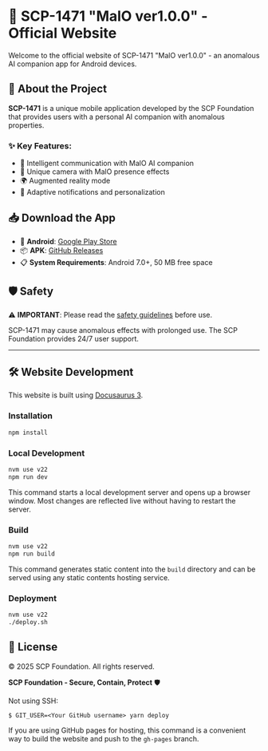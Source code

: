 # 📱 SCP-1471 "MalO ver1.0.0" - Official Website

Welcome to the official website of SCP-1471 "MalO ver1.0.0" - an anomalous AI companion app for Android devices.

## 🚀 About the Project

**SCP-1471** is a unique mobile application developed by the SCP Foundation that provides users with a personal AI companion with anomalous properties.

### ✨ Key Features:

- 💬 Intelligent communication with MalO AI companion
- 📸 Unique camera with MalO presence effects
- 🌍 Augmented reality mode
- 🔔 Adaptive notifications and personalization

## 📥 Download the App

- 🤖 **Android**: [Google Play Store](https://play.google.com/store/apps/details?id=com.scp.malo)
- 📦 **APK**: [GitHub Releases](https://github.com/SCP-Foundation/scp-1471-app/releases)
- 📋 **System Requirements**: Android 7.0+, 50 MB free space

## 🛡️ Safety

⚠️ **IMPORTANT**: Please read the [safety guidelines](/blog/safety-guidelines) before use.

SCP-1471 may cause anomalous effects with prolonged use. The SCP Foundation provides 24/7 user support.

---

## 🛠️ Website Development

This website is built using [Docusaurus 3](https://docusaurus.io/).

### Installation

```bash
npm install
```

### Local Development

```bash
nvm use v22
npm run dev
```

This command starts a local development server and opens up a browser window. Most changes are reflected live without having to restart the server.

### Build

```bash
nvm use v22
npm run build
```

This command generates static content into the `build` directory and can be served using any static contents hosting service.

### Deployment

```bash
nvm use v22
./deploy.sh
```

## 📄 License

© 2025 SCP Foundation. All rights reserved.

**SCP Foundation - Secure, Contain, Protect** 🛡️

Not using SSH:

```
$ GIT_USER=<Your GitHub username> yarn deploy
```

If you are using GitHub pages for hosting, this command is a convenient way to build the website and push to the `gh-pages` branch.
